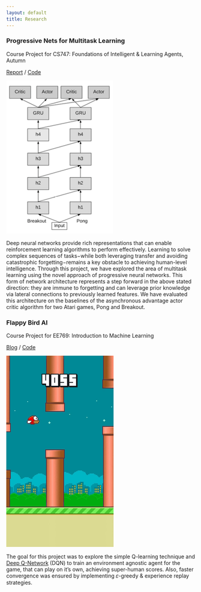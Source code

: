 ```yaml
---
layout: default
title: Research
---
```


### Progressive Nets for Multitask Learning
Course Project for CS747: Foundations of Intelligent & Learning Agents, Autumn

[Report](/docs/fila.pdf) / [Code](https://github.com/sumanvid97/FILA_Project)

![](/docs/prog_nets.png)

Deep neural networks provide rich representations that can enable reinforcement learning algorithms to perform effectively. Learning to solve complex sequences of tasks−while both leveraging transfer and avoiding catastrophic forgetting−remains a key obstacle to achieving human-level intelligence. Through this project, we have explored the area of multitask learning using the novel approach of progressive neural networks. This form of network architecture represents a step forward in the above stated direction: they are immune to forgetting and can leverage prior knowledge via lateral connections to previously learned features. We have evaluated this architecture on the baselines of the asynchronous advantage actor critic algorithm for two Atari games, Pong and Breakout.

### Flappy Bird AI
Course Project for EE769: Introduction to Machine Learning

[Blog](https://medium.com/@videshsuman/using-reinforcement-learning-techniques-to-build-an-ai-bot-for-the-game-flappy-bird-30e0fd22f990) / [Code](https://github.com/sumanvid97/FlappyBird-AI)

![](/docs/flappy.gif)

The goal for this project was to explore the simple Q-learning technique and [Deep Q-Network] (DQN) to train an environment agnostic agent for the game, that can play on it’s own, achieving super-human scores. Also, faster convergence was ensured by implementing 𝜀-greedy & experience replay strategies.

[Deep Q-Network]: https://www.cs.toronto.edu/~vmnih/docs/dqn.pdf

